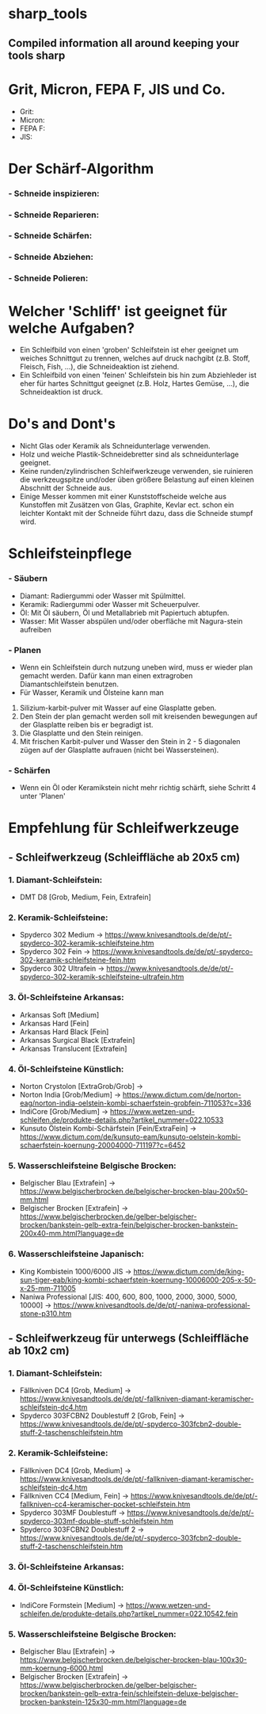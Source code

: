 # sharp_tools
## Compiled information all around keeping your tools sharp

# Grit, Micron, FEPA F, JIS und Co.
- Grit: 
- Micron: 
- FEPA F: 
- JIS: 


# Der Schärf-Algorithm
### - Schneide inspizieren: 
### - Schneide Reparieren:
### - Schneide Schärfen:
### - Schneide Abziehen:
### - Schneide Polieren: 


# Welcher 'Schliff' ist geeignet für welche Aufgaben?
- Ein Schleifbild von einen 'groben' Schleifstein ist eher geeignet um weiches Schnittgut zu trennen, welches auf druck nachgibt (z.B. Stoff, Fleisch, Fish, ...), die Schneideaktion ist ziehend.
- Ein Schleifbild von einen 'feinen' Schleifstein bis hin zum Abziehleder ist eher für hartes Schnittgut geeignet (z.B. Holz, Hartes Gemüse, ...), die Schneideaktion ist druck.


# Do's and Dont's
- Nicht Glas oder Keramik als Schneidunterlage verwenden. 
- Holz und weiche Plastik-Schneidebretter sind als schneidunterlage geeignet.
- Keine runden/zylindrischen Schleifwerkzeuge verwenden, sie ruinieren die werkzeugspitze und/oder üben größere Belastung auf einen kleinen Abschnitt der Schneide aus.
- Einige Messer kommen mit einer Kunststoffscheide welche aus Kunstoffen mit Zusätzen von Glas, Graphite, Kevlar ect. schon ein leichter Kontakt mit der Schneide führt dazu, dass die Schneide stumpf wird. 


# Schleifsteinpflege
### - Säubern
- Diamant: Radiergummi oder Wasser mit Spülmittel.
- Keramik: Radiergummi oder Wasser mit Scheuerpulver.
- Öl: Mit Öl säubern, Öl und Metallabrieb mit Papiertuch abtupfen.
- Wasser: Mit Wasser abspülen und/oder oberfläche mit Nagura-stein aufreiben
### - Planen
- Wenn ein Schleifstein durch nutzung uneben wird, muss er wieder plan gemacht werden. Dafür kann man einen extragroben Diamantschleifstein benutzen. 
- Für Wasser, Keramik und Ölsteine kann man 
1. Silizium-karbit-pulver mit Wasser auf eine Glasplatte geben. 
2. Den Stein der plan gemacht werden soll mit kreisenden bewegungen auf der Glasplatte reiben bis er begradigt ist. 
3. Die Glasplatte und den Stein reinigen.
4. Mit frischen Karbit-pulver und Wasser den Stein in 2 - 5 diagonalen zügen auf der Glasplatte aufrauen (nicht bei Wassersteinen).
### - Schärfen
- Wenn ein Öl oder Keramikstein nicht mehr richtig schärft, siehe Schritt 4 unter 'Planen'


# Empfehlung für Schleifwerkzeuge
## - Schleifwerkzeug (Schleiffläche ab 20x5 cm)
### 1. Diamant-Schleifstein:
* DMT D8 [Grob, Medium, Fein, Extrafein]
### 2. Keramik-Schleifsteine:
* Spyderco 302 Medium -> https://www.knivesandtools.de/de/pt/-spyderco-302-keramik-schleifsteine.htm
* Spyderco 302 Fein -> https://www.knivesandtools.de/de/pt/-spyderco-302-keramik-schleifsteine-fein.htm
* Spyderco 302 Ultrafein -> https://www.knivesandtools.de/de/pt/-spyderco-302-keramik-schleifsteine-ultrafein.htm
### 3. Öl-Schleifsteine Arkansas: 
* Arkansas Soft [Medium]
* Arkansas Hard [Fein]
* Arkansas Hard Black [Fein]
* Arkansas Surgical Black [Extrafein]
* Arkansas Translucent [Extrafein]
### 4. Öl-Schleifsteine Künstlich:
* Norton Crystolon [ExtraGrob/Grob] -> 
* Norton India [Grob/Medium] -> https://www.dictum.com/de/norton-eag/norton-india-oelstein-kombi-schaerfstein-grobfein-711053?c=336
* IndiCore [Grob/Medium] -> https://www.wetzen-und-schleifen.de/produkte-details.php?artikel_nummer=022.10533
* Kunsuto Ölstein Kombi-Schärfstein [Fein/ExtraFein] -> https://www.dictum.com/de/kunsuto-eam/kunsuto-oelstein-kombi-schaerfstein-koernung-20004000-711197?c=6452
### 5. Wasserschleifsteine Belgische Brocken:
* Belgischer Blau [Extrafein] -> https://www.belgischerbrocken.de/belgischer-brocken-blau-200x50-mm.html
* Belgischer Brocken [Extrafein] -> https://www.belgischerbrocken.de/gelber-belgischer-brocken/bankstein-gelb-extra-fein/belgischer-brocken-bankstein-200x40-mm.html?language=de
### 6. Wasserschleifsteine Japanisch:
* King Kombistein 1000/6000 JIS -> https://www.dictum.com/de/king-sun-tiger-eab/king-kombi-schaerfstein-koernung-10006000-205-x-50-x-25-mm-711005
* Naniwa Professional [JIS: 400, 600, 800, 1000, 2000, 3000, 5000, 10000] -> https://www.knivesandtools.de/de/pt/-naniwa-professional-stone-p310.htm


## - Schleifwerkzeug für unterwegs (Schleiffläche ab 10x2 cm)
### 1. Diamant-Schleifstein:
* Fällkniven DC4 [Grob, Medium] -> https://www.knivesandtools.de/de/pt/-fallkniven-diamant-keramischer-schleifstein-dc4.htm
* Spyderco 303FCBN2 Doublestuff 2 [Grob, Fein] -> https://www.knivesandtools.de/de/pt/-spyderco-303fcbn2-double-stuff-2-taschenschleifstein.htm
### 2. Keramik-Schleifsteine:
* Fällkniven DC4 [Grob, Medium] -> https://www.knivesandtools.de/de/pt/-fallkniven-diamant-keramischer-schleifstein-dc4.htm
* Fällkniven CC4 [Medium, Fein] -> https://www.knivesandtools.de/de/pt/-fallkniven-cc4-keramischer-pocket-schleifstein.htm
* Spyderco 303MF Doublestuff -> https://www.knivesandtools.de/de/pt/-spyderco-303mf-double-stuff-schleifstein.htm
* Spyderco 303FCBN2 Doublestuff 2 -> https://www.knivesandtools.de/de/pt/-spyderco-303fcbn2-double-stuff-2-taschenschleifstein.htm
### 3. Öl-Schleifsteine Arkansas: 
### 4. Öl-Schleifsteine Künstlich:
* IndiCore Formstein [Medium] -> https://www.wetzen-und-schleifen.de/produkte-details.php?artikel_nummer=022.10542.fein
### 5. Wasserschleifsteine Belgische Brocken:
* Belgischer Blau [Extrafein] -> https://www.belgischerbrocken.de/belgischer-brocken-blau-100x30-mm-koernung-6000.html
* Belgischer Brocken [Extrafein] -> https://www.belgischerbrocken.de/gelber-belgischer-brocken/bankstein-gelb-extra-fein/schleifstein-deluxe-belgischer-brocken-bankstein-125x30-mm.html?language=de


